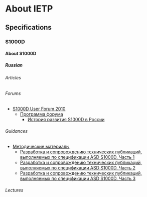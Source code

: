 # About IETP

## Specifications

### S1000D

#### About S1000D

##### Russian

###### Articles

###### Forums
- [S1000D User Forum 2010][FOR_1]
    - [Программа форума][FOR_1.1]
        - [История развития S1000D в России][FOR_1.1.1]

###### Guidances
- [Методические материалы][GDN_1]
    - [Разработка и сопровождению технических публикаций, выполняемых по
    спецификации ASD S1000D. Часть 1][GDN_1.1]
    - [Разработка и сопровождению технических публикаций, выполняемых по
    спецификации ASD S1000D. Часть 2][GDN_1.2]
    - [Разработка и сопровождению технических публикаций, выполняемых по
    спецификации ASD S1000D. Часть 3][GDN_1.3]

###### Lectures

[FOR_1]: http://s1000d.ru/userforum/2010/main/
[FOR_1.1]: http://www.s1000d.ru/userforum/2010/agenda/
[FOR_1.1.1]: http://www.s1000d.ru/userforum/presentations/Day_2_01_S1000D_In_Russia.pdf
[GDN_1]: https://cals.ru/tgb-metodiki
[GDN_1.1]: https://cals.ru/sites/default/files/downloads/tgb/MU%20S1000D_1.pdf
[GDN_1.2]: https://cals.ru/sites/default/files/downloads/tgb/MU%20S1000D_2.pdf
[GDN_1.3]: https://cals.ru/sites/default/files/downloads/tgb/MU%20S1000D_3.pdf
